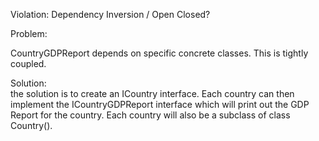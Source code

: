 Violation: Dependency Inversion / Open Closed? 

Problem:  

CountryGDPReport depends on specific concrete classes. This is tightly coupled.  

Solution:  
the solution is to create an ICountry interface. Each country can then implement the ICountryGDPReport interface which will print out the GDP Report for the country. Each country will also be a subclass of class Country().
